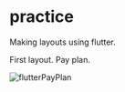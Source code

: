 # practice

Making layouts using flutter.


First layout. Pay plan.

![flutterPayPlan](https://user-images.githubusercontent.com/72059782/221106947-763bf538-1964-47b1-8ae4-5ec0e26d6766.PNG)
